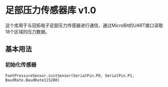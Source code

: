# 足部压力传感器库 v1.0

这个库用于与冠拓电子足部压力传感器进行通信，通过MicroBit的UART接口读取18个区域的压力数据。

## 基本用法

### 初始化传感器
```blocks
FootPressureSensor.initSensor(SerialPin.P0, SerialPin.P1, BaudRate.BaudRate115200)
